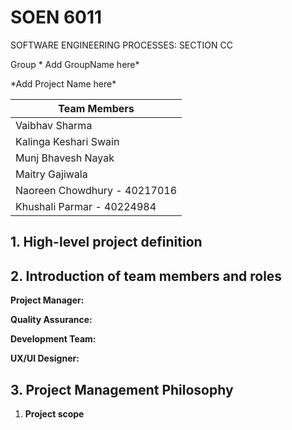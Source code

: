 # SOEN 6011

SOFTWARE ENGINEERING PROCESSES: SECTION CC

Group \* Add GroupName here\*

\*Add Project Name here\*

| Team Members |
| --- |
| Vaibhav Sharma |
| Kalinga Keshari Swain |
| Munj Bhavesh Nayak |
| Maitry Gajiwala |
| Naoreen Chowdhury - 40217016 |
| Khushali Parmar - 40224984 |


<h2>1. High-level project definition</h2>

<h2>2. Introduction of team members and roles</h2>

**Project Manager:**

**Quality Assurance:**

**Development Team:**

**UX/UI Designer:**

<h2>3. Project Management Philosophy</h2>

1. **Project scope**
